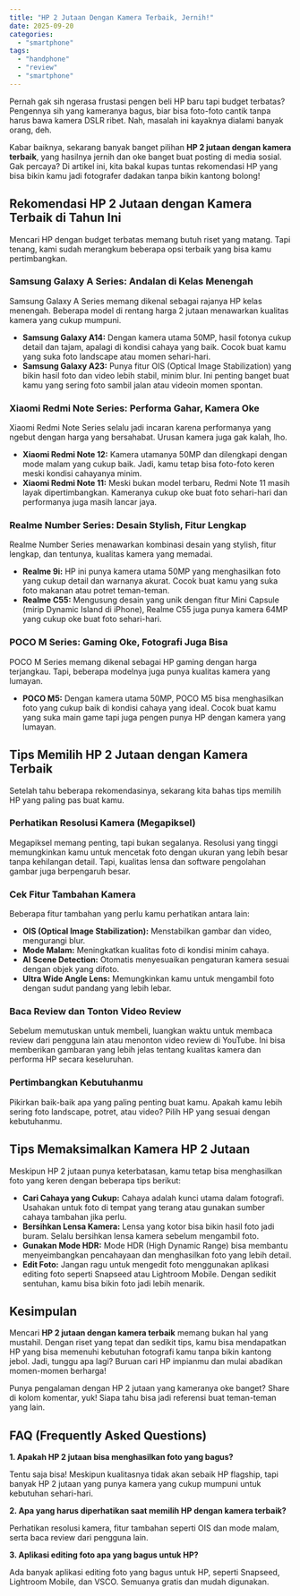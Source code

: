 ```yaml
---
title: "HP 2 Jutaan Dengan Kamera Terbaik, Jernih!"
date: 2025-09-20
categories: 
  - "smartphone"
tags: 
  - "handphone"
  - "review"
  - "smartphone"
---
```


Pernah gak sih ngerasa frustasi pengen beli HP baru tapi budget terbatas? Pengennya sih yang kameranya bagus, biar bisa foto-foto cantik tanpa harus bawa kamera DSLR ribet. Nah, masalah ini kayaknya dialami banyak orang, deh.

Kabar baiknya, sekarang banyak banget pilihan **HP 2 jutaan dengan kamera terbaik**, yang hasilnya jernih dan oke banget buat posting di media sosial. Gak percaya? Di artikel ini, kita bakal kupas tuntas rekomendasi HP yang bisa bikin kamu jadi fotografer dadakan tanpa bikin kantong bolong!

## Rekomendasi HP 2 Jutaan dengan Kamera Terbaik di Tahun Ini

Mencari HP dengan budget terbatas memang butuh riset yang matang. Tapi tenang, kami sudah merangkum beberapa opsi terbaik yang bisa kamu pertimbangkan.

### Samsung Galaxy A Series: Andalan di Kelas Menengah

Samsung Galaxy A Series memang dikenal sebagai rajanya HP kelas menengah. Beberapa model di rentang harga 2 jutaan menawarkan kualitas kamera yang cukup mumpuni.

- **Samsung Galaxy A14:** Dengan kamera utama 50MP, hasil fotonya cukup detail dan tajam, apalagi di kondisi cahaya yang baik. Cocok buat kamu yang suka foto landscape atau momen sehari-hari.
- **Samsung Galaxy A23:** Punya fitur OIS (Optical Image Stabilization) yang bikin hasil foto dan video lebih stabil, minim blur. Ini penting banget buat kamu yang sering foto sambil jalan atau videoin momen spontan.

### Xiaomi Redmi Note Series: Performa Gahar, Kamera Oke

Xiaomi Redmi Note Series selalu jadi incaran karena performanya yang ngebut dengan harga yang bersahabat. Urusan kamera juga gak kalah, lho.

- **Xiaomi Redmi Note 12:** Kamera utamanya 50MP dan dilengkapi dengan mode malam yang cukup baik. Jadi, kamu tetap bisa foto-foto keren meski kondisi cahayanya minim.
- **Xiaomi Redmi Note 11:** Meski bukan model terbaru, Redmi Note 11 masih layak dipertimbangkan. Kameranya cukup oke buat foto sehari-hari dan performanya juga masih lancar jaya.

### Realme Number Series: Desain Stylish, Fitur Lengkap

Realme Number Series menawarkan kombinasi desain yang stylish, fitur lengkap, dan tentunya, kualitas kamera yang memadai.

- **Realme 9i:** HP ini punya kamera utama 50MP yang menghasilkan foto yang cukup detail dan warnanya akurat. Cocok buat kamu yang suka foto makanan atau potret teman-teman.
- **Realme C55:** Mengusung desain yang unik dengan fitur Mini Capsule (mirip Dynamic Island di iPhone), Realme C55 juga punya kamera 64MP yang cukup oke buat foto sehari-hari.

### POCO M Series: Gaming Oke, Fotografi Juga Bisa

POCO M Series memang dikenal sebagai HP gaming dengan harga terjangkau. Tapi, beberapa modelnya juga punya kualitas kamera yang lumayan.

- **POCO M5:** Dengan kamera utama 50MP, POCO M5 bisa menghasilkan foto yang cukup baik di kondisi cahaya yang ideal. Cocok buat kamu yang suka main game tapi juga pengen punya HP dengan kamera yang lumayan.

## Tips Memilih HP 2 Jutaan dengan Kamera Terbaik

Setelah tahu beberapa rekomendasinya, sekarang kita bahas tips memilih HP yang paling pas buat kamu.

### Perhatikan Resolusi Kamera (Megapiksel)

Megapiksel memang penting, tapi bukan segalanya. Resolusi yang tinggi memungkinkan kamu untuk mencetak foto dengan ukuran yang lebih besar tanpa kehilangan detail. Tapi, kualitas lensa dan software pengolahan gambar juga berpengaruh besar.

### Cek Fitur Tambahan Kamera

Beberapa fitur tambahan yang perlu kamu perhatikan antara lain:

- **OIS (Optical Image Stabilization):** Menstabilkan gambar dan video, mengurangi blur.
- **Mode Malam:** Meningkatkan kualitas foto di kondisi minim cahaya.
- **AI Scene Detection:** Otomatis menyesuaikan pengaturan kamera sesuai dengan objek yang difoto.
- **Ultra Wide Angle Lens:** Memungkinkan kamu untuk mengambil foto dengan sudut pandang yang lebih lebar.

### Baca Review dan Tonton Video Review

Sebelum memutuskan untuk membeli, luangkan waktu untuk membaca review dari pengguna lain atau menonton video review di YouTube. Ini bisa memberikan gambaran yang lebih jelas tentang kualitas kamera dan performa HP secara keseluruhan.

### Pertimbangkan Kebutuhanmu

Pikirkan baik-baik apa yang paling penting buat kamu. Apakah kamu lebih sering foto landscape, potret, atau video? Pilih HP yang sesuai dengan kebutuhanmu.

## Tips Memaksimalkan Kamera HP 2 Jutaan

Meskipun HP 2 jutaan punya keterbatasan, kamu tetap bisa menghasilkan foto yang keren dengan beberapa tips berikut:

- **Cari Cahaya yang Cukup:** Cahaya adalah kunci utama dalam fotografi. Usahakan untuk foto di tempat yang terang atau gunakan sumber cahaya tambahan jika perlu.
- **Bersihkan Lensa Kamera:** Lensa yang kotor bisa bikin hasil foto jadi buram. Selalu bersihkan lensa kamera sebelum mengambil foto.
- **Gunakan Mode HDR:** Mode HDR (High Dynamic Range) bisa membantu menyeimbangkan pencahayaan dan menghasilkan foto yang lebih detail.
- **Edit Foto:** Jangan ragu untuk mengedit foto menggunakan aplikasi editing foto seperti Snapseed atau Lightroom Mobile. Dengan sedikit sentuhan, kamu bisa bikin foto jadi lebih menarik.

## Kesimpulan

Mencari **HP 2 jutaan dengan kamera terbaik** memang bukan hal yang mustahil. Dengan riset yang tepat dan sedikit tips, kamu bisa mendapatkan HP yang bisa memenuhi kebutuhan fotografi kamu tanpa bikin kantong jebol. Jadi, tunggu apa lagi? Buruan cari HP impianmu dan mulai abadikan momen-momen berharga!

Punya pengalaman dengan HP 2 jutaan yang kameranya oke banget? Share di kolom komentar, yuk! Siapa tahu bisa jadi referensi buat teman-teman yang lain.

## FAQ (Frequently Asked Questions)

**1\. Apakah HP 2 jutaan bisa menghasilkan foto yang bagus?**

Tentu saja bisa! Meskipun kualitasnya tidak akan sebaik HP flagship, tapi banyak HP 2 jutaan yang punya kamera yang cukup mumpuni untuk kebutuhan sehari-hari.

**2\. Apa yang harus diperhatikan saat memilih HP dengan kamera terbaik?**

Perhatikan resolusi kamera, fitur tambahan seperti OIS dan mode malam, serta baca review dari pengguna lain.

**3\. Aplikasi editing foto apa yang bagus untuk HP?**

Ada banyak aplikasi editing foto yang bagus untuk HP, seperti Snapseed, Lightroom Mobile, dan VSCO. Semuanya gratis dan mudah digunakan.
